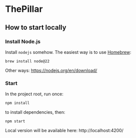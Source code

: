 # ThePillar

## How to start locally

### Install Node.js

Install `nodejs` somehow. The easiest way is to use [Homebrew](https://brew.sh/):

```
brew install node@22
```

Other ways: https://nodejs.org/en/download/

### Start

In the project root, run once:

```
npm install
```

to install dependencies, then:

```
npm start
```

Local version will be available here: http://localhost:4200/
